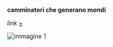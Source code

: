 **camminatori che generano mondi**

_link_ [+](https://editor.p5js.org/peterbaru/full/-HdhTB4EH)

![immagine 1](https://raw.githubusercontent.com/peterbaru/archive/master/peterbaru/Esercizi/generatoremondo/img.png)
